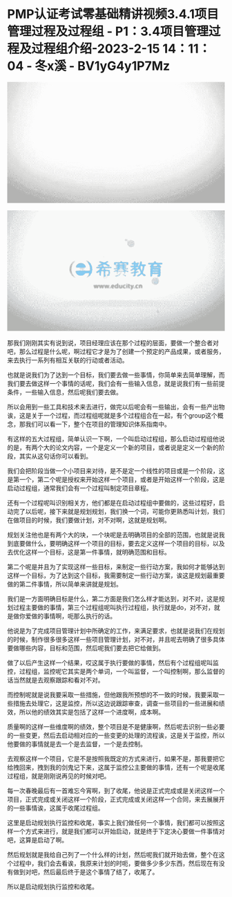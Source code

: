 # PMP认证考试零基础精讲视频3.4.1项目管理过程及过程组 - P1：3.4项目管理过程及过程组介绍-2023-2-15 14：11：04 - 冬x溪 - BV1yG4y1P7Mz

![](img/7b64fafc9e3f7771c5dbf7ca2f94cc90_0.png)

![](img/7b64fafc9e3f7771c5dbf7ca2f94cc90_1.png)

那我们刚刚其实有说到说，项目经理应该在那个过程的层面，要做一个整合者对吧，那么过程是什么呢，啊过程它才是为了创建一个预定的产品成果，或者服务，来去执行一系列有相互关联的行动或者活动。

也就是说我们为了达到一个目标，我们要去做一些事情，你简单来去简单理解，而我们要去做这样一个事情的话呢，我们会有一些输入信息，就是说我们有一些前提条件，一些输入信息，然后呢我们要去做。

所以会用到一些工具和技术来去进行，做完以后呢会有一些输出，会有一些产出物诶，这是关于一个过程，而过程组呢就是多个过程组合在一起，有个group这个概念，那我们可以看一下，整个在项目的管理知识体系指南中。

有这样的五大过程组，简单认识一下啊，一个叫启动过程组，那么启动过程组他说的是，有两个大的论文内容，一个是定义一个新的项目，或者说是定义一个新的阶段，其实从这句话你可以看到。

我们会把阶段当做一个小项目来对待，是不是定一个线性的项目或是一个阶段，这是第一个，第二个呢是授权来开始这样一个项目，或者是开始这样一个阶段，这是启动过程组，通常我们会有一个过程叫制定项目章程。

还有一个过程呢叫识别相关方，他们都是在启动过程组中要做的，这些过程好，启动完了以后呢，接下来就是规划规划，我们换一个词，可能你更熟悉叫计划，我们在做项目的时候，我们要做计划，对不对啊，这就是规划啊。

规划关注他也是有两个大的块，一个块呢是去明确项目的全部的范围，也就是说我到底要做什么，要明确这样一个项目的目标，要去定义这样一个项目的目标，以及去优化这样一个目标，这是第一件事情，就明确范围和目标。

第二个呢是并且为了实现这样一些目标，来制定一些行动方案，我如何才能够达到这样一个目标，为了达到这个目标，我需要制定一些行动方案，诶这是规划最重要做的第二件事情，所以简单来讲就是规划。

我们是一方面明确目标是什么，第二方面是我们怎么样才能达到，对不对，这是规划过程主要做的事情，第三个过程组呢叫执行过程组，执行就是do，对不对，就是做你爱做的事情啊，呃那么执行的话。

他说是为了完成项目管理计划中所确定的工作，来满足要求，也就是说我们在规划的时候，制作很多很多这样一些项目管理计划，对不对，并且呢去明确了很多具体要做哪些内容，目标和范围，然后呢我们要去把它给做到。

做了以后产生这样一个结果，哎这属于执行要做的事情，然后有个过程组呢叫监控，过程组，监控呢它其实是两个单词，一个叫监督，一个叫控制啊，那么监督的话当然就是去观察跟踪和看对不对。

而控制呢就是说我要采取一些措施，但他跟我所预想的不一致的时候，我要采取一些措施去处理它，这是监控，所以这边说跟踪审查，调查一些项目的一些进展和绩效，所以他的绩效其实是包括了这样一个进度啊，成本啊。

质量啊的这样一些维度啊的绩效，整个项目是不是健康啊，然后呢去识别一些必要的一些变更，然后去启动相对应的一些变更的处理的流程诶，这是关于监控，所以他要做的事情就是去一个是去监督，一个是去控制。

去观察这样一个项目，它是不是按照我既定的方式来进行，如果不是，那我要把它给拽回来，拽到我的剑鬼记下来，这属于监控公主要做的事情，还有一个呢是收尾过程组，就是刚刚说再见的时候对吧。

每一次春晚最后有一首难忘今宵啊，到了收尾，他说是正式完成或是关闭这样一个项目，正式完成或关闭这样一个阶段，正式完成或关闭这样一个合同，来去展展开的一些事情诶，这属于收尾过程组。

这里是启动规划执行监控和收尾，事实上我们做任何一个事情，我们都可以按照这样一个方式来进行，就是我们都可以开始启动，就是终于下定决心要做一件事情对吧，这算是启动了啊。

然后规划就是我给自己列了一个什么样的计划，然后呢我们就开始去做，整个在这个过程中，我们会去看诶，我原来计划的时呃，要做多少多少东西，然后现在有没有做到对吧，然后最后终于是这个事情了结了，收尾了。

所以是启动规划执行监控和收尾。